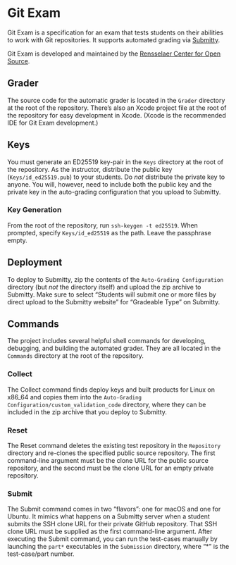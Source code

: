 # Git Exam
Git Exam is a specification for an exam that tests students on their abilities to work with Git repositories. It supports automated grading via [Submitty](https://submitty.org).

Git Exam is developed and maintained by the [Rensselaer Center for Open Source](https://rcos.io).

## Grader
The source code for the automatic grader is located in the `Grader` directory at the root of the repository. There’s also an Xcode project file at the root of the repository for easy development in Xcode. (Xcode is the recommended IDE for Git Exam development.)

## Keys
You must generate an ED25519 key-pair in the `Keys` directory at the root of the repository. As the instructor, distribute the public key (`Keys/id_ed25519.pub`) to your students. Do _not_ distribute the private key to anyone. You will, however, need to include both the public key and the private key in the auto-grading configuration that you upload to Submitty.

### Key Generation
From the root of the repository, run `ssh-keygen -t ed25519`. When prompted, specify `Keys/id_ed25519` as the path. Leave the passphrase empty.

## Deployment
To deploy to Submitty, zip the contents of the `Auto-Grading Configuration` directory (but _not_ the directory itself) and upload the zip archive to Submitty. Make sure to select “Students will submit one or more files by direct upload to the Submitty website” for “Gradeable Type” on Submitty.

## Commands
The project includes several helpful shell commands for developing, debugging, and building the automated grader. They are all located in the `Commands` directory at the root of the repository.

### Collect
The Collect command finds deploy keys and built products for Linux on x86_64 and copies them into the `Auto-Grading Configuration/custom_validation_code` directory, where they can be included in the zip archive that you deploy to Submitty.

### Reset
The Reset command deletes the existing test repository in the `Repository` directory and re-clones the specified public source repository. The first command-line argument must be the clone URL for the public source repository, and the second must be the clone URL for an empty private repository.

### Submit
The Submit command comes in two “flavors”: one for macOS and one for Ubuntu. It mimics what happens on a Submitty server when a student submits the SSH clone URL for their private GitHub repository. That SSH clone URL must be supplied as the first command-line argument. After executing the Submit command, you can run the test-cases manually by launching the `part*` executables in the `Submission` directory, where “*” is the test-case/part number.
